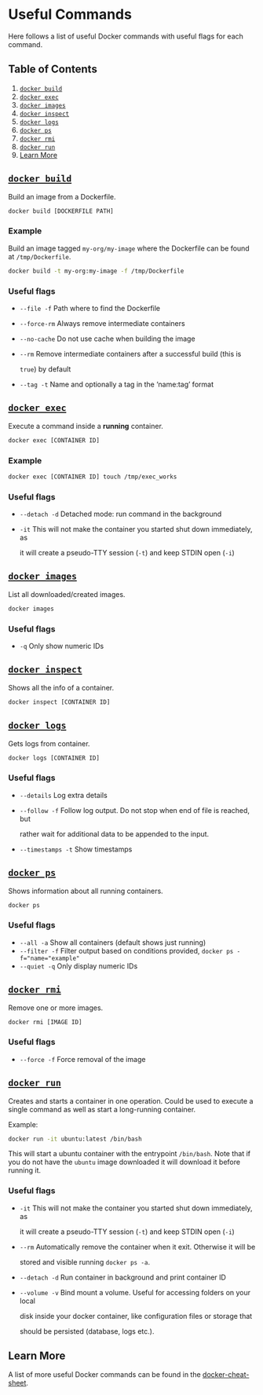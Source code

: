# Useful Commands

Here follows a list of useful Docker commands with useful flags for each command.

## Table of Contents

1. [`docker build`](usefulcommands.md#docker-build)
2. [`docker exec`](usefulcommands.md#docker-exec)
3. [`docker images`](usefulcommands.md#docker-images)
4. [`docker inspect`](usefulcommands.md#docker-inspect)
5. [`docker logs`](usefulcommands.md#docker-logs)
6. [`docker ps`](usefulcommands.md#docker-ps)
7. [`docker rmi`](usefulcommands.md#docker-rmi)
8. [`docker run`](usefulcommands.md#docker-run)
9. [Learn More](usefulcommands.md#learn-more)

## [`docker build`](https://docs.docker.com/engine/reference/commandline/build/)

Build an image from a Dockerfile.

```bash
docker build [DOCKERFILE PATH]
```

### Example

Build an image tagged `my-org/my-image` where the Dockerfile can be found at `/tmp/Dockerfile`.

```bash
docker build -t my-org:my-image -f /tmp/Dockerfile
```

### Useful flags

* `--file -f` Path where to find the Dockerfile
* `--force-rm` Always remove intermediate containers
* `--no-cache` Do not use cache when building the image
* `--rm` Remove intermediate containers after a successful build \(this is

  `true`\) by default

* `--tag -t` Name and optionally a tag in the ‘name:tag’ format

## [`docker exec`](https://docs.docker.com/engine/reference/commandline/exec/)

Execute a command inside a **running** container.

```bash
docker exec [CONTAINER ID]
```

### Example

```bash
docker exec [CONTAINER ID] touch /tmp/exec_works
```

### Useful flags

* `--detach -d` Detached mode: run command in the background
* `-it` This will not make the container you started shut down immediately, as

  it will create a pseudo-TTY session \(`-t`\) and keep STDIN open \(`-i`\)

## [`docker images`](https://docs.docker.com/engine/reference/commandline/images/)

List all downloaded/created images.

```bash
docker images
```

### Useful flags

* `-q` Only show numeric IDs

## [`docker inspect`](https://docs.docker.com/engine/reference/commandline/inspect)

Shows all the info of a container.

```bash
docker inspect [CONTAINER ID]
```

## [`docker logs`](https://docs.docker.com/engine/reference/commandline/logs/)

Gets logs from container.

```bash
docker logs [CONTAINER ID]
```

### Useful flags

* `--details` Log extra details
* `--follow -f` Follow log output. Do not stop when end of file is reached, but

  rather wait for additional data to be appended to the input.

* `--timestamps -t` Show timestamps

## [`docker ps`](https://docs.docker.com/engine/reference/commandline/ps/)

Shows information about all running containers.

```bash
docker ps
```

### Useful flags

* `--all -a` Show all containers \(default shows just running\)
* `--filter -f` Filter output based on conditions provided, `docker ps -f="name="example"`
* `--quiet -q` Only display numeric IDs

## [`docker rmi`](https://docs.docker.com/engine/reference/commandline/rmi/)

Remove one or more images.

```bash
docker rmi [IMAGE ID]
```

### Useful flags

* `--force -f` Force removal of the image

## [`docker run`](https://docs.docker.com/engine/reference/commandline/run/)

Creates and starts a container in one operation. Could be used to execute a single command as well as start a long-running container.

Example:

```bash
docker run -it ubuntu:latest /bin/bash
```

This will start a ubuntu container with the entrypoint `/bin/bash`. Note that if you do not have the `ubuntu` image downloaded it will download it before running it.

### Useful flags

* `-it` This will not make the container you started shut down immediately, as

  it will create a pseudo-TTY session \(`-t`\) and keep STDIN open \(`-i`\)

* `--rm` Automatically remove the container when it exit. Otherwise it will be

  stored and visible running `docker ps -a`.

* `--detach -d` Run container in background and print container ID
* `--volume -v` Bind mount a volume. Useful for accessing folders on your local

  disk inside your docker container, like configuration files or storage that

  should be persisted \(database, logs etc.\).

## Learn More

A list of more useful Docker commands can be found in the [docker-cheat-sheet](https://github.com/wsargent/docker-cheat-sheet).

